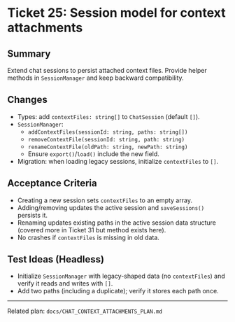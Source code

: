 # Ticket 25: Session model for context attachments

## Summary
Extend chat sessions to persist attached context files. Provide helper methods in `SessionManager` and keep backward compatibility.

## Changes
- Types: add `contextFiles: string[]` to `ChatSession` (default `[]`).
- `SessionManager`:
  - `addContextFiles(sessionId: string, paths: string[])`
  - `removeContextFile(sessionId: string, path: string)`
  - `renameContextFile(oldPath: string, newPath: string)`
  - Ensure `export()`/`load()` include the new field.
- Migration: when loading legacy sessions, initialize `contextFiles` to `[]`.

## Acceptance Criteria
- Creating a new session sets `contextFiles` to an empty array.
- Adding/removing updates the active session and `saveSessions()` persists it.
- Renaming updates existing paths in the active session data structure (covered more in Ticket 31 but method exists here).
- No crashes if `contextFiles` is missing in old data.

## Test Ideas (Headless)
- Initialize `SessionManager` with legacy-shaped data (no `contextFiles`) and verify it reads and writes with `[]`.
- Add two paths (including a duplicate); verify it stores each path once.

---
Related plan: `docs/CHAT_CONTEXT_ATTACHMENTS_PLAN.md`
